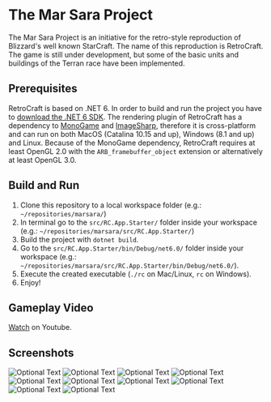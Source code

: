# The Mar Sara Project

The Mar Sara Project is an initiative for the retro-style reproduction of Blizzard's well known StarCraft. The name of this reproduction is RetroCraft.
The game is still under development, but some of the basic units and buildings of the Terran race have been implemented.

## Prerequisites

RetroCraft is based on .NET 6. In order to build and run the project you have to [download the .NET 6 SDK](https://dotnet.microsoft.com/en-us/download/dotnet/6.0).
The rendering plugin of RetroCraft has a dependency to [MonoGame](https://www.monogame.net/) and [ImageSharp](https://sixlabors.com/products/imagesharp/), therefore it is cross-platform and can run on both MacOS (Catalina 10.15 and up), Windows (8.1 and up) and Linux.
Because of the MonoGame dependency, RetroCraft requires at least OpenGL 2.0 with the `ARB_framebuffer_object` extension or alternatively at least OpenGL 3.0.

## Build and Run

1. Clone this repository to a local workspace folder (e.g.: `~/repositories/marsara/`)
2. In terminal go to the `src/RC.App.Starter/` folder inside your workspace (e.g.: `~/repositories/marsara/src/RC.App.Starter/`)
3. Build the project with `dotnet build`.
4. Go to the `src/RC.App.Starter/bin/Debug/net6.0/` folder inside your workspace (e.g.: `~/repositories/marsara/src/RC.App.Starter/bin/Debug/net6.0/`).
5. Execute the created executable (`./rc` on Mac/Linux, `rc` on Windows).
6. Enjoy!

## Gameplay Video

[Watch](https://youtu.be/PlYDIE9Pk44) on Youtube.

## Screenshots

![Optional Text](../master/docs/screenshots/mainmenu.png)
![Optional Text](../master/docs/screenshots/registrypage.png)
![Optional Text](../master/docs/screenshots/gameplay1.png)
![Optional Text](../master/docs/screenshots/gameplay2.png)
![Optional Text](../master/docs/screenshots/gameplay3.png)
![Optional Text](../master/docs/screenshots/gameplay4.png)
![Optional Text](../master/docs/screenshots/gameplay5.png)
![Optional Text](../master/docs/screenshots/gameplay6.png)
![Optional Text](../master/docs/screenshots/gameplay7.png)
![Optional Text](../master/docs/screenshots/gameplay8.png)
